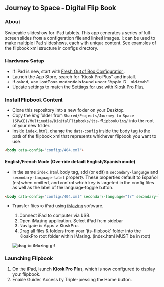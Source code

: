 ## Journey to Space - Digital Flip Book

### About
Swipeable slideshow for iPad tablets. This app generates a series of full-screen slides from a configuration file and linked images. It can be used to make multiple iPad slideshows, each with unique content. See examples of the flipbook xml structure in configs directory.

### Hardware Setup
* If iPad is new, start with [Fresh Out of Box Configuration](http://projects.smm.org/atrium/media/node/291625).
* Launch the App Store, search for "Kiosk Pro Plus" and install.
* If asked, use LastPass credentials found under "Apple ID - sld.tech".
* Update settings to match the [Settings for use with Kiosk Pro Plus](http://projects.smm.org/atrium/media/node/291625). 

### Install Flipbook Content
* Clone this repository into a new folder on your Desktop.
* Copy the *img* folder from ```Shared/Projects/Journey to Space (SPACE)/Multimedia/DigitalFlipbooks/jts-flipbook/img/``` into the root of your new folder. 
* Inside ```index.html```, change the ```data-config``` inside the body tag to the path of the flipbook xml that represents whichever flipbook you want to use.

```html
<body data-config="configs/404.xml">
```

#### English/French Mode (Override default English/Spanish mode)
* In the same ```index.html``` body tag, add (or edit) a ```secondary-language``` and ```secondary-language-label``` property. These properties default to Español (es) when omitted, and control which key is targeted in the config files as well as the label of the language-toggle button.

```html
<body data-config="configs/404.xml" secondary-language="fr" secondary-language-label="Français">
```

* Transfer files to iPad using [iMazing](http://imazing.com/) software.
  1. Connect iPad to computer via USB. 
  2. Open iMazing application. Select iPad from sidebar. 
  3. Navigate to Apps > KioskPro.
  4. Drag all files & folders from your 'jts-flipbook' folder into the KioskPro root folder within iMazing. (index.html MUST be in root)
  
  ![drag to iMazing gif](docs/drag-to-imazing.gif)

### Launching Flipbook
1. On the iPad, launch **Kiosk Pro Plus**, which is now configured to display your flipbook.
2. Enable Guided Access by Triple-pressing the Home button.


